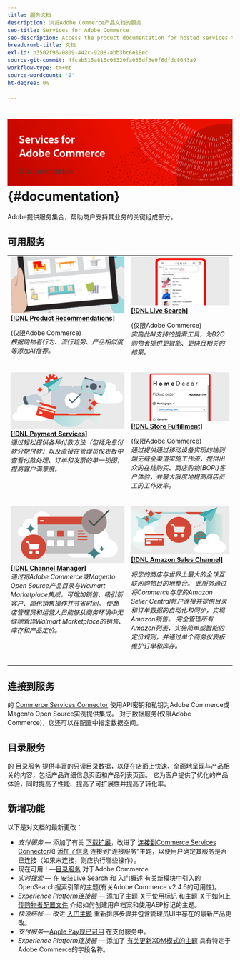 ```yaml
---
title: 服务文档
description: 浏览Adobe Commerce产品文档的服务
seo-title: Services for Adobe Commerce
seo-description: Access the product documentation for hosted services that help Adobe Commerce and Magento Open Source merchants support key components of their business.
breadcrumb-title: 文档
exl-id: b3502f96-0809-442c-9208-abb3bc6e18ec
source-git-commit: 4fcab515a816c03320fa035df3e9f6dfdd8643a9
workflow-type: tm+mt
source-wordcount: '0'
ht-degree: 0%

---
```


# <!-- use banner as heading -->![服务文档](./assets/banner-services-home.png) {#documentation}

Adobe提供服务集合，帮助商户支持其业务的关键组成部分。

## 可用服务

<table>
<tr>
   <td valign="top">
       <img alt="[!UICONTROL Product Recommendations]" src="assets/product-recs.png" />
    <div><a href="https://experienceleague.adobe.com/docs/commerce-merchant-services/product-recommendations/overview.html">
    <strong>[!DNL Product Recommendations]</strong></a>
    </div>
    <p>(仅限Adobe Commerce)<br><em>根据购物者行为、流行趋势、产品相似度等添加AI推荐。</em></p>
    </br>
  </td>
  <td valign="top">
      <img alt="[!DNL Live Search]" src="assets/live-search.png" />
    <div>
    <a href="https://experienceleague.adobe.com/docs/commerce-merchant-services/live-search/overview.html"><strong>[!DNL Live Search]</strong></a>
    </div>
    <p>(仅限Adobe Commerce)<br><em>实施此AI支持的搜索工具，为B2C购物者提供更智能、更快且相关的结果。</em></p>
    </br>
  </td>
</tr>
<tr>
  <td valign="top">
    <img alt="[!DNL Payment Services]" src="assets/payment-services.png"/>
    <div>
    <a href="https://experienceleague.adobe.com/docs/commerce-merchant-services/payment-services/guide-overview.html"><strong>[!DNL Payment Services]</strong></a>
    </div>
    <em>通过轻松提供各种付款方法（包括免息付款分期付款）以及直接在管理员仪表板中查看付款处理、订单和发票的单一视图，提高客户满意度。</em>
    </br>
  </td>
  <td valign="top">
    <img alt="存储履行" src="assets/store-fulfillment-landing-graphic.png"/>
    <div><a href="https://experienceleague.adobe.com/docs/commerce-merchant-services/store-fulfillment/guide-overview.html">
    <strong>[!DNL Store Fulfillment]</strong></a>
    </div>
    <p>(仅限Adobe Commerce)<br><em>通过提供通过移动设备实现的端到端无缝全渠道实施工作流，提供出众的在线购买、商店购物(BOPI)客户体验，并最大限度地提高商店员工的工作效率。</em></p>
    </br>
  </td>
  </tr>
  <tr>
   <td valign="top">
    <img alt="[!DNL Channel Manager]" src="assets/channel-manager.png"/>
    <div>
    <a href="https://experienceleague.adobe.com/docs/commerce-channels/channel-manager/guide-overview.html"><strong>[!DNL Channel Manager]</strong></a>
    </div>
    <em>通过将Adobe Commerce或Magento Open Source产品目录与Walmart Marketplace集成，可增加销售、吸引新客户、简化销售操作并节省时间。 使商店管理员和运营人员能够从商务环境中无缝地管理Walmart Marketplace的销售、库存和产品定价。</em>
    </br>
  </td>
    <td valign="top">
       <img alt="Amazon Sales Channel" src="assets/amazon-channel.png" />
    <div><a href="https://experienceleague.adobe.com/docs/commerce-channels/amazon/guide-overview.html">
    <strong>[!DNL Amazon Sales Channel]</strong></a>
    </div>
    <p><em>将您的商店与世界上最大的全球互联网购物目的地整合。 此服务通过将Commerce与您的Amazon Seller Central帐户连接并提供目录和订单数据的自动化和同步，实现Amazon销售。 完全管理所有Amazon列表，实施简单或智能的定价规则，并通过单个商务仪表板维护订单和库存。</em></p>
    </br>
  </td>
</tr>
</table>

## 连接到服务

的 [Commerce Services Connector](saas.md) 使用API密钥和私钥为Adobe Commerce或Magento Open Source实例提供集成。 对于数据服务(仅限Adobe Commerce)，您还可以在配置中指定数据空间。

## 目录服务

的 [目录服务](https://experienceleague.adobe.com/docs/commerce-merchant-services/catalog-service/guide-overview.html) 提供丰富的只读目录数据，以便在店面上快速、全面地呈现与产品相关的内容，包括产品详细信息页面和产品列表页面。 它为客户提供了优化的产品体验，同时提高了性能、提高了可扩展性并提高了转化率。

## 新增功能

以下是对文档的最新更改：

* *支付服务* — 添加了有关 [下载扩展](https://experienceleague.adobe.com/docs/commerce-merchant-services/payment-services/get-started/install.html#download-the-extension)，改进了 [连接到Commerce Services Connector](https://experienceleague.adobe.com/docs/commerce-merchant-services/payment-services/get-started/connect.html)和 [添加了信息](https://experienceleague.adobe.com/docs/commerce-merchant-services/payment-services/get-started/connect.html) 连接到“连接服务”主题，以便用户确定其服务是否已连接（如果未连接，则应执行哪些操作）。
* 现在可用！—[目录服务](https://experienceleague.adobe.com/docs/commerce-merchant-services/catalog-service/overview.html) 对于Adobe Commerce
* *实时搜索* — 在 [安装Live Search](https://experienceleague.adobe.com/docs/commerce-merchant-services/live-search/onboard/install.html) 和 [入门概述](https://experienceleague.adobe.com/docs/commerce-merchant-services/live-search/onboard/onboarding-overview.html) 有关新模块中引入的OpenSearch搜索引擎的主题(有关Adobe Commerce v2.4.6的可用性)。
* *Experience Platform连接器* — 添加了主题 [关于使用标记](https://experienceleague.adobe.com/docs/commerce-merchant-services/experience-platform-connector/event-forwarding/using-tags.html) 和主题 [关于如何上传购物者配置文件](https://experienceleague.adobe.com/docs/commerce-merchant-services/experience-platform-connector/fundamentals/profile.html) 介绍如何创建用户档案和使用AEP标记的主题。
* *快速结帐* — 改进 [入门主题](https://experienceleague.adobe.com/docs/commerce-merchant-services/quick-checkout/getting-started/onboarding.html) 重新排序步骤并包含管理员UI中存在的最新产品更改。
* *支付服务*—[Apple Pay现已可用](https://experienceleague.adobe.com/docs/commerce-merchant-services/payment-services/payments-options.html#apple-pay-button) 在支付服务中。
* *Experience Platform连接器* — 添加了 [有关更新XDM模式的主题](https://experienceleague.adobe.com/docs/commerce-merchant-services/experience-platform-connector/fundamentals/update-xdm.html) 具有特定于Adobe Commerce的字段名称。
